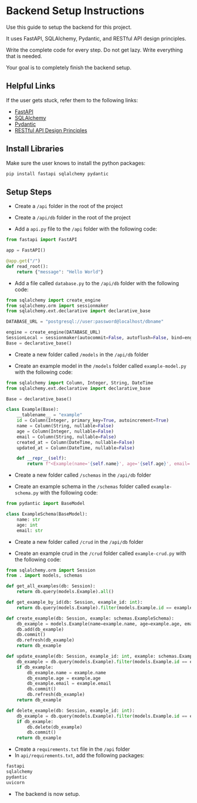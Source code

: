 # Backend Setup Instructions

Use this guide to setup the backend for this project.

It uses FastAPI, SQLAlchemy, Pydantic, and RESTful API design principles.

Write the complete code for every step. Do not get lazy. Write everything that is needed.

Your goal is to completely finish the backend setup.

## Helpful Links

If the user gets stuck, refer them to the following links:

- [FastAPI](https://fastapi.tiangolo.com/)
- [SQLAlchemy](https://www.sqlalchemy.org/)
- [Pydantic](https://docs.pydantic.dev/latest/)
- [RESTful API Design Principles](https://restfulapi.net/rest-architectural-constraints/)


## Install Libraries

Make sure the user knows to install the python packages:

```bash
pip install fastapi sqlalchemy pydantic
```

## Setup Steps

- Create a `/api` folder in the root of the project

- Create a `/api/db` folder in the root of the project

- Add a `api.py` file to the `/api` folder with the following code:

```python
from fastapi import FastAPI

app = FastAPI()

@app.get("/")
def read_root():
    return {"message": "Hello World"}
```

- Add a file called `database.py` to the `/api/db` folder with the following code:

```python
from sqlalchemy import create_engine
from sqlalchemy.orm import sessionmaker
from sqlalchemy.ext.declarative import declarative_base

DATABASE_URL = "postgresql://user:password@localhost/dbname"

engine = create_engine(DATABASE_URL)
SessionLocal = sessionmaker(autocommit=False, autoflush=False, bind=engine)
Base = declarative_base()
```

- Create a new folder called `/models` in the `/api/db` folder

- Create an example model in the `/models` folder called `example-model.py` with the following code:

```python
from sqlalchemy import Column, Integer, String, DateTime
from sqlalchemy.ext.declarative import declarative_base

Base = declarative_base()

class Example(Base):
    __tablename__ = "example"
    id = Column(Integer, primary_key=True, autoincrement=True)
    name = Column(String, nullable=False)
    age = Column(Integer, nullable=False)
    email = Column(String, nullable=False)
    created_at = Column(DateTime, nullable=False)
    updated_at = Column(DateTime, nullable=False) 

    def __repr__(self):
        return f"<Example(name='{self.name}', age='{self.age}', email='{self.email}')>"
```

- Create a new folder called `/schemas` in the `/api/db` folder

- Create an example schema in the `/schemas` folder called `example-schema.py` with the following code: 

```python
from pydantic import BaseModel

class ExampleSchema(BaseModel):
    name: str
    age: int
    email: str

```

- Create a new folder called `/crud` in the `/api/db` folder

- Create an example crud in the `/crud` folder called `example-crud.py` with the following code:

```python
from sqlalchemy.orm import Session
from . import models, schemas

def get_all_examples(db: Session):
    return db.query(models.Example).all()

def get_example_by_id(db: Session, example_id: int):
    return db.query(models.Example).filter(models.Example.id == example_id).first()

def create_example(db: Session, example: schemas.ExampleSchema):
    db_example = models.Example(name=example.name, age=example.age, email=example.email)
    db.add(db_example)
    db.commit()
    db.refresh(db_example)
    return db_example

def update_example(db: Session, example_id: int, example: schemas.ExampleSchema):
    db_example = db.query(models.Example).filter(models.Example.id == example_id).first()
    if db_example:
        db_example.name = example.name
        db_example.age = example.age
        db_example.email = example.email
        db.commit() 
        db.refresh(db_example)
    return db_example

def delete_example(db: Session, example_id: int):
    db_example = db.query(models.Example).filter(models.Example.id == example_id).first()
    if db_example:
        db.delete(db_example)
        db.commit()
    return db_example
```

- Create a `requirements.txt` file in the `/api` folder
- In `api/requirements.txt`, add the following packages:

```txt
fastapi
sqlalchemy
pydantic
uvicorn
```

- The backend is now setup.
